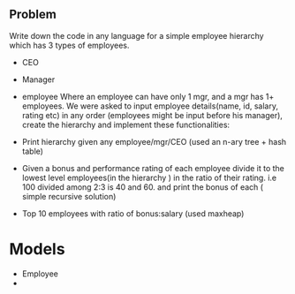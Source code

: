 ## Problem
Write down the code in any language for a simple employee hierarchy which has 3 types of employees.
 - CEO
- Manager
- employee
Where an employee can have only 1 mgr, and a mgr has 1+ employees.
We were asked to input employee details(name, id, salary, rating etc) in any order (employees might be input before his manager), create the hierarchy and implement these functionalities:

 - Print hierarchy given any employee/mgr/CEO (used an n-ary tree + hash table)
 - Given a bonus and performance rating of each employee divide it to the lowest level employees(in the hierarchy ) in the ratio of their rating. i.e 100 divided among 2:3 is 40 and 60. and print the bonus of each ( simple recursive solution)
 - Top 10 employees with ratio of bonus:salary (used maxheap)

# Models
 - Employee
 - 